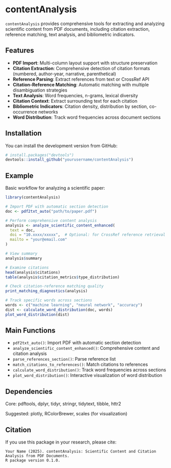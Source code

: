 
# contentAnalysis

<!-- badges: start -->

<!-- badges: end -->

`contentAnalysis` provides comprehensive tools for extracting and
analyzing scientific content from PDF documents, including citation
extraction, reference matching, text analysis, and bibliometric
indicators.

## Features

- **PDF Import**: Multi-column layout support with structure
  preservation
- **Citation Extraction**: Comprehensive detection of citation formats
  (numbered, author-year, narrative, parenthetical)
- **Reference Parsing**: Extract references from text or CrossRef API
- **Citation-Reference Matching**: Automatic matching with multiple
  disambiguation strategies
- **Text Analysis**: Word frequencies, n-grams, lexical diversity
- **Citation Context**: Extract surrounding text for each citation
- **Bibliometric Indicators**: Citation density, distribution by
  section, co-occurrence networks
- **Word Distribution**: Track word frequencies across document sections

## Installation

You can install the development version from GitHub:

``` r
# install.packages("devtools")
devtools::install_github("yourusername/contentAnalysis")
```

## Example

Basic workflow for analyzing a scientific paper:

``` r
library(contentAnalysis)

# Import PDF with automatic section detection
doc <- pdf2txt_auto("path/to/paper.pdf")

# Perform comprehensive content analysis
analysis <- analyze_scientific_content_enhanced(
  text = doc,
  doi = "10.xxxx/xxxxx",  # Optional: for CrossRef reference retrieval
  mailto = "your@email.com"
)

# View summary
analysis$summary

# Examine citations
head(analysis$citations)
table(analysis$citation_metrics$type_distribution)

# Check citation-reference matching quality
print_matching_diagnostics(analysis)

# Track specific words across sections
words <- c("machine learning", "neural network", "accuracy")
dist <- calculate_word_distribution(doc, words)
plot_word_distribution(dist)
```

## Main Functions

- `pdf2txt_auto()`: Import PDF with automatic section detection
- `analyze_scientific_content_enhanced()`: Comprehensive content and
  citation analysis
- `parse_references_section()`: Parse reference list
- `match_citations_to_references()`: Match citations to references
- `calculate_word_distribution()`: Track word frequencies across
  sections
- `plot_word_distribution()`: Interactive visualization of word
  distribution

## Dependencies

Core: pdftools, dplyr, tidyr, stringr, tidytext, tibble, httr2

Suggested: plotly, RColorBrewer, scales (for visualization)

## Citation

If you use this package in your research, please cite:

    Your Name (2025). contentAnalysis: Scientific Content and Citation Analysis from PDF Documents.
    R package version 0.1.0.
